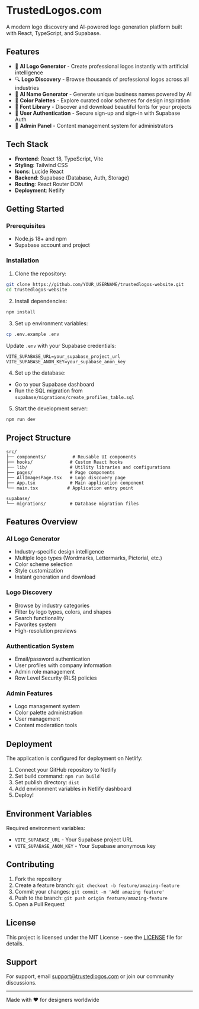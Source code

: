 # TrustedLogos.com

A modern logo discovery and AI-powered logo generation platform built with React, TypeScript, and Supabase.

## Features

- 🎨 **AI Logo Generator** - Create professional logos instantly with artificial intelligence
- 🔍 **Logo Discovery** - Browse thousands of professional logos across all industries
- 🎯 **AI Name Generator** - Generate unique business names powered by AI
- 🎨 **Color Palettes** - Explore curated color schemes for design inspiration
- 📝 **Font Library** - Discover and download beautiful fonts for your projects
- 👤 **User Authentication** - Secure sign-up and sign-in with Supabase Auth
- 🔐 **Admin Panel** - Content management system for administrators

## Tech Stack

- **Frontend**: React 18, TypeScript, Vite
- **Styling**: Tailwind CSS
- **Icons**: Lucide React
- **Backend**: Supabase (Database, Auth, Storage)
- **Routing**: React Router DOM
- **Deployment**: Netlify

## Getting Started

### Prerequisites

- Node.js 18+ and npm
- Supabase account and project

### Installation

1. Clone the repository:
```bash
git clone https://github.com/YOUR_USERNAME/trustedlogos-website.git
cd trustedlogos-website
```

2. Install dependencies:
```bash
npm install
```

3. Set up environment variables:
```bash
cp .env.example .env
```

Update `.env` with your Supabase credentials:
```env
VITE_SUPABASE_URL=your_supabase_project_url
VITE_SUPABASE_ANON_KEY=your_supabase_anon_key
```

4. Set up the database:
- Go to your Supabase dashboard
- Run the SQL migration from `supabase/migrations/create_profiles_table.sql`

5. Start the development server:
```bash
npm run dev
```

## Project Structure

```
src/
├── components/          # Reusable UI components
├── hooks/              # Custom React hooks
├── lib/                # Utility libraries and configurations
├── pages/              # Page components
├── AllImagesPage.tsx   # Logo discovery page
├── App.tsx             # Main application component
└── main.tsx           # Application entry point

supabase/
└── migrations/         # Database migration files
```

## Features Overview

### AI Logo Generator
- Industry-specific design intelligence
- Multiple logo types (Wordmarks, Lettermarks, Pictorial, etc.)
- Color scheme selection
- Style customization
- Instant generation and download

### Logo Discovery
- Browse by industry categories
- Filter by logo types, colors, and shapes
- Search functionality
- Favorites system
- High-resolution previews

### Authentication System
- Email/password authentication
- User profiles with company information
- Admin role management
- Row Level Security (RLS) policies

### Admin Features
- Logo management system
- Color palette administration
- User management
- Content moderation tools

## Deployment

The application is configured for deployment on Netlify:

1. Connect your GitHub repository to Netlify
2. Set build command: `npm run build`
3. Set publish directory: `dist`
4. Add environment variables in Netlify dashboard
5. Deploy!

## Environment Variables

Required environment variables:

- `VITE_SUPABASE_URL` - Your Supabase project URL
- `VITE_SUPABASE_ANON_KEY` - Your Supabase anonymous key

## Contributing

1. Fork the repository
2. Create a feature branch: `git checkout -b feature/amazing-feature`
3. Commit your changes: `git commit -m 'Add amazing feature'`
4. Push to the branch: `git push origin feature/amazing-feature`
5. Open a Pull Request

## License

This project is licensed under the MIT License - see the [LICENSE](LICENSE) file for details.

## Support

For support, email support@trustedlogos.com or join our community discussions.

---

Made with ❤️ for designers worldwide
